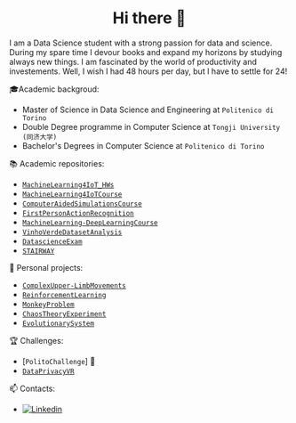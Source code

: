 <h1 align="center"> Hi there 👋<br/> </h1> 

I am a Data Science student with a strong passion for data and science. During my spare time I devour books and expand my horizons by studying always new things. I am fascinated by the world of productivity and investements. Well, I wish I had 48 hours per day, but I have to settle for 24! 

🎓Academic backgroud: 
* Master of Science in Data Science and Engineering at `Politenico di Torino` 
* Double Degree programme in Computer Science at `Tongji University (同济大学)` 
* Bachelor's Degrees in Computer Science at `Politenico di Torino` 

📚 Academic repositories: 
* [`MachineLearning4IoT_HWs`](https://github.com/MauriVass/MachineLearning4IoT_HWs)
* [`MachineLearning4IoTCourse`](https://github.com/MauriVass/MachineLearning4IoTCourse)
* [`ComputerAidedSimulationsCourse`](https://github.com/MauriVass/ComputerAidedSimulationsCourse)
* [`FirstPersonActionRecognition`](https://github.com/MauriVass/FirstPersonActionRecognition)
* [`MachineLearning-DeepLearningCourse`](https://github.com/MauriVass/MachineLearning-DeepLearningCourse)
* [`VinhoVerdeDatasetAnalysis`](https://github.com/MauriVass/VinhoVerdeDatasetAnalysis)
* [`DatascienceExam`](https://github.com/MauriVass/DataScienceCourseExam)
* [`STAIRWAY`](https://github.com/MauriVass/STAIRWAY)

🔨 Personal projects: 
* [`ComplexUpper-LimbMovements`](https://github.com/MauriVass/ComplexUpper-LimbMovements)
* [`ReinforcementLearning`](https://github.com/MauriVass/ReinforcementLearning)
* [`MonkeyProblem`](https://github.com/MauriVass/MonkeyProblem)
* [`ChaosTheoryExperiment`](https://github.com/MauriVass/ChaosTheoryExperiment)
* [`EvolutionarySystem`](https://github.com/MauriVass/EvolutionarySystem)

🏆 Challenges: 
* [`PolitoChallenge`] :construction_worker:
* [`DataPrivacyVR`](https://github.com/MauriVass/DataPrivacyVR)

📫 Contacts:
* [![Linkedin](https://img.shields.io/badge/-LinkedIn-blue?style=flat&logo=Linkedin&logoColor=white)](https://www.linkedin.com/in/maurizio-vassallo-717178138/)
